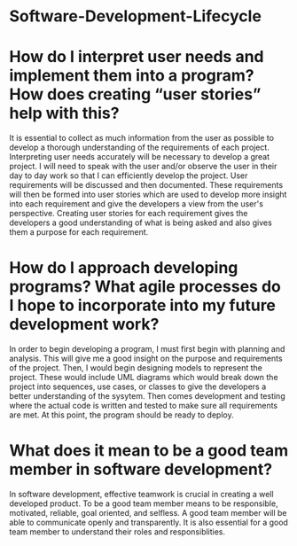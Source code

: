 # Software-Development-Lifecycle
# How do I interpret user needs and implement them into a program? How does creating “user stories” help with this?
It is essential to collect as much information from the user as possible to develop a thorough understanding of the requirements of each project. Interpreting user needs accurately will be necessary to develop a great project. I will need to speak with the user and/or observe the user in their day to day work so that I can efficiently develop the project. User requirements will be discussed and then documented. These requirements will then be formed into user stories which are used to develop more insight into each requirement and give the developers a view from the user's perspective. Creating user stories for each requirement gives the developers a good understanding of what is being asked and also gives them a purpose for each requirement. 

# How do I approach developing programs? What agile processes do I hope to incorporate into my future development work?
In order to begin developing a program, I must first begin with planning and analysis. This will give me a good insight on the purpose and requirements of the project. Then, I would begin designing models to represent the project. These would include UML diagrams which would break down the project into sequences, use cases, or classes to give the developers a better understanding of the sysytem. Then comes development and testing where the actual code is written and tested to make sure all requirements are met. At this point, the program should be ready to deploy. 

# What does it mean to be a good team member in software development?
In software development, effective teamwork is crucial in creating a well developed product. To be a good team member means to be responsible, motivated, reliable, goal oriented, and selfless. A good team member will be able to communicate openly and transparently. It is also essential for a good team member to understand their roles and responsiblities. 
